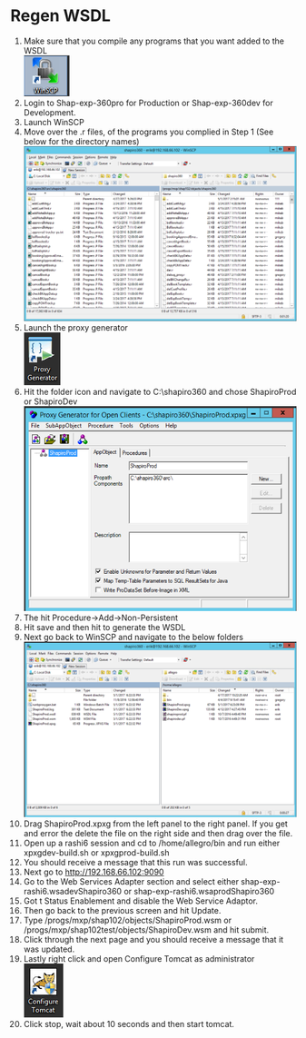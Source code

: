 # Regen WSDL

1.	Make sure that you compile any programs that you want added to the WSDL</br>
![](regenwsdlimgs/winscplogo.png)
2.	Login to Shap-exp-360pro for Production or Shap-exp-360dev for Development.
3.	Launch WinSCP
4.	Move over the .r files, of the programs you complied in Step 1 (See below for the directory names)</br>
![](regenwsdlimgs/regen2img.png)
5.	Launch the proxy generator</br>
![](regenwsdlimgs/proxygen.png)
6.	Hit the folder icon and navigate to C:\shapiro360 and chose ShapiroProd or ShapiroDev
![](regenwsdlimgs/proxygen2.png)
7.	The hit Procedure->Add->Non-Persistent 
8.	Hit save and then hit   to generate the WSDL
9.	Next go back to WinSCP and navigate to the below folders
![](regenwsdlimgs/winscpscreen.png)
10.	Drag ShapiroProd.xpxg from the left panel to the right panel.  If you get and error the delete the file on the right side and then drag over the file.
11.	Open up a rashi6 session and cd to /home/allegro/bin and run either xpxgdev-build.sh or xpxgprod-build.sh 
12.	You should receive a message that this run was successful. 
13.	Next go to http://192.168.66.102:9090
14.	Go to the Web Services Adapter section and select either shap-exp-rashi6.wsadevShapiro360 or shap-exp-rashi6.wsaprodShapiro360
15.	Got t Status Enablement and disable the Web Service Adaptor.
16.	Then go back to the previous screen and hit Update.
17.	Type /progs/mxp/shap102/objects/ShapiroProd.wsm or /progs/mxp/shap102test/objects/ShapiroDev.wsm and hit submit.
18.	Click through the next page and you should receive a message that it was updated. 
19.	Lastly right click and open Configure Tomcat as administrator</br>
![](regenwsdlimgs/tomcat.png)
20.	Click stop, wait about 10 seconds and then start tomcat.